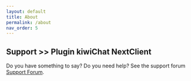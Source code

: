 ```yaml
---
layout: default
title: About
permalink: /about
nav_order: 5
---
```


## Support >> Plugin kiwiChat NextClient

Do you have something to say? Do you need help?
See the support forum [Support Forum](https://wordpress.org/support/plugin/kiwichat/).
